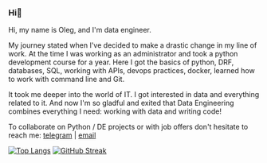 ### Hi👋
Hi, my name is Oleg, and I'm data engineer.  

My journey stated when I've decided to make a drastic change in my line of work. At the time I was working as an administrator and took a python development course for a year. Here I got the basics of python, DRF, databases, SQL, working with APIs, devops practices, docker, learned how to work with command line and Git.  

It took me deeper into the world of IT. I got interested in data and everything related to it. And now I'm so gladful and exited that Data Engineering combines everything I need: working with data and writing code!

To collaborate on Python / DE projects or with job offers don't hesitate to reach me: [telegram](https://t.me/atsterq) | [email](http://olegguschin.dev@gmail.com)  

[![Top Langs](https://github-readme-stats.vercel.app/api/top-langs/?username=atsterq&layout=donut&theme=transparent)](https://github.com/anuraghazra/github-readme-stats) [![GitHub Streak](https://streak-stats.demolab.com/?user=atsterq&theme=transparent)](https://git.io/streak-stats)

